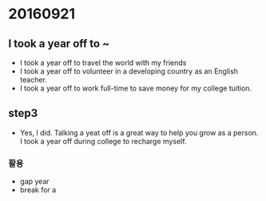 # 20160921
## I took a year off to ~
- I took a year off to travel the world with my friends
- I took a year off to volunteer in a developing country as an English teacher.
- I took a year off to work full-time to save money for my college tuition.

## step3
- Yes, I did. Talking a yeat off is a great way to help you grow as a person. I took a year off during college to recharge myself.

### 활용
- gap year
- break for a
